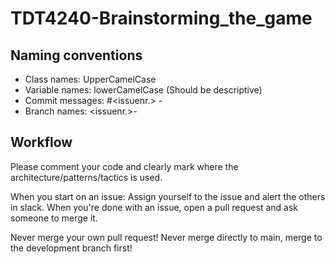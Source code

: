 # TDT4240-Brainstorming_the_game

## Naming conventions
- Class names: UpperCamelCase
- Variable names: lowerCamelCase (Should be descriptive)
- Commit messages: #<issuenr.> - <what has been done>
- Branch names: <issuenr.>-<issue-name>

## Workflow
Please comment your code and clearly mark where the architecture/patterns/tactics is used.

When you start on an issue: Assign yourself to the issue and alert the others in slack.
When you're done with an issue, open a pull request and ask someone to merge it.

Never merge your own pull request! 
Never merge directly to main, merge to the development branch first!
